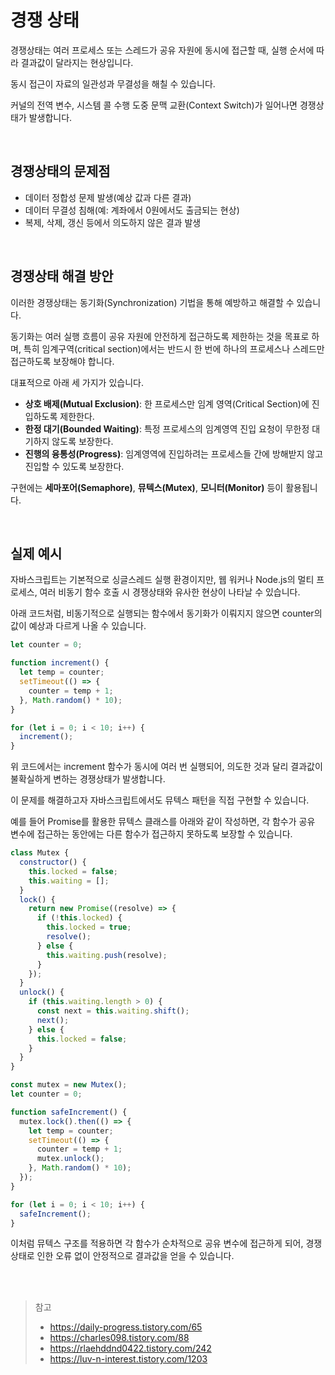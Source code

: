 # 경쟁 상태

경쟁상태는 여러 프로세스 또는 스레드가 공유 자원에 동시에 접근할 때, 실행 순서에 따라 결과값이 달라지는 현상입니다.

동시 접근이 자료의 일관성과 무결성을 해칠 수 있습니다.

커널의 전역 변수, 시스템 콜 수행 도중 문맥 교환(Context Switch)가 일어나면 경쟁상태가 발생합니다.

<br/>

## 경쟁상태의 문제점

- 데이터 정합성 문제 발생(예상 값과 다른 결과)
- 데이터 무결성 침해(예: 계좌에서 0원에서도 출금되는 현상)
- 복제, 삭제, 갱신 등에서 의도하지 않은 결과 발생

<br/>

## 경쟁상태 해결 방안

이러한 경쟁상태는 동기화(Synchronization) 기법을 통해 예방하고 해결할 수 있습니다.

동기화는 여러 실행 흐름이 공유 자원에 안전하게 접근하도록 제한하는 것을 목표로 하며, 특히 임계구역(critical section)에서는 반드시 한 번에 하나의 프로세스나 스레드만 접근하도록 보장해야 합니다.

대표적으로 아래 세 가지가 있습니다.

- **상호 배제(Mutual Exclusion)**: 한 프로세스만 임계 영역(Critical Section)에 진입하도록 제한한다.
- **한정 대기(Bounded Waiting)**: 특정 프로세스의 임계영역 진입 요청이 무한정 대기하지 않도록 보장한다.
- **진행의 융통성(Progress)**: 임계영역에 진입하려는 프로세스들 간에 방해받지 않고 진입할 수 있도록 보장한다.

구현에는 **세마포어(Semaphore)**, **뮤텍스(Mutex)**, **모니터(Monitor)** 등이 활용됩니다.

<br/>

## 실제 예시

자바스크립트는 기본적으로 싱글스레드 실행 환경이지만, 웹 워커나 Node.js의 멀티 프로세스, 여러 비동기 함수 호출 시 경쟁상태와 유사한 현상이 나타날 수 있습니다.

아래 코드처럼, 비동기적으로 실행되는 함수에서 동기화가 이뤄지지 않으면 counter의 값이 예상과 다르게 나올 수 있습니다.

```jsx
let counter = 0;

function increment() {
  let temp = counter;
  setTimeout(() => {
    counter = temp + 1;
  }, Math.random() * 10);
}

for (let i = 0; i < 10; i++) {
  increment();
}
```

위 코드에서는 increment 함수가 동시에 여러 번 실행되어, 의도한 것과 달리 결과값이 불확실하게 변하는 경쟁상태가 발생합니다.

이 문제를 해결하고자 자바스크립트에서도 뮤텍스 패턴을 직접 구현할 수 있습니다.

예를 들어 Promise를 활용한 뮤텍스 클래스를 아래와 같이 작성하면, 각 함수가 공유 변수에 접근하는 동안에는 다른 함수가 접근하지 못하도록 보장할 수 있습니다.

```jsx
class Mutex {
  constructor() {
    this.locked = false;
    this.waiting = [];
  }
  lock() {
    return new Promise((resolve) => {
      if (!this.locked) {
        this.locked = true;
        resolve();
      } else {
        this.waiting.push(resolve);
      }
    });
  }
  unlock() {
    if (this.waiting.length > 0) {
      const next = this.waiting.shift();
      next();
    } else {
      this.locked = false;
    }
  }
}

const mutex = new Mutex();
let counter = 0;

function safeIncrement() {
  mutex.lock().then(() => {
    let temp = counter;
    setTimeout(() => {
      counter = temp + 1;
      mutex.unlock();
    }, Math.random() * 10);
  });
}

for (let i = 0; i < 10; i++) {
  safeIncrement();
}
```

이처럼 뮤텍스 구조를 적용하면 각 함수가 순차적으로 공유 변수에 접근하게 되어, 경쟁상태로 인한 오류 없이 안정적으로 결과값을 얻을 수 있습니다.

<br/>
<br/>

> 참고
>
> - https://daily-progress.tistory.com/65
> - https://charles098.tistory.com/88
> - https://rlaehddnd0422.tistory.com/242
> - https://luv-n-interest.tistory.com/1203

